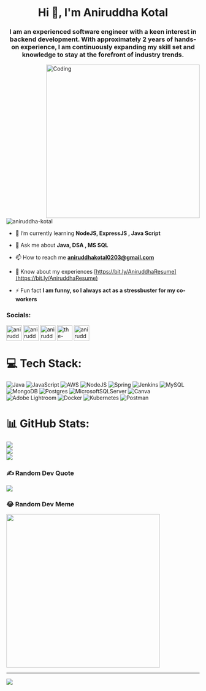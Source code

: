 <h1 align="center">Hi 👋, I'm Aniruddha Kotal</h1>
<h3 align="center">I am an experienced software engineer with a keen interest in backend development. With approximately 2 years of hands-on experience, I am continuously expanding my skill set and knowledge to stay at the forefront of industry trends.</h3>

<img align="right" alt="Coding" width="400" src="https://camo.githubusercontent.com/8a9c7f854df987a0b488caf7b4ca6fb56e368e1a0b85602574da94c19d1c2d2e/68747470733a2f2f70687973696373677572756b756c2e66696c65732e776f726470726573732e636f6d2f323031392f30322f6368617261637465722d312e676966">

<p align="left"> <img src="https://komarev.com/ghpvc/?username=aniruddha-kotal&label=Profile%20views&color=0e75b6&style=flat" alt="aniruddha-kotal" /> </p>

- 🌱 I’m currently learning **NodeJS, ExpressJS , Java Script**

- 💬 Ask me about **Java, DSA , MS SQL**

- 📫 How to reach me **aniruddhakotal0203@gmail.com**

- 📄 Know about my experiences [https://bit.ly/AniruddhaResume](https://bit.ly/AniruddhaResume)

- ⚡ Fun fact **I am funny, so I always act as a stressbuster for my co-workers**

<h3 align="left">Socials:</h3>
<p align="left">
<a href="https://twitter.com/aniruddha_kotal" target="blank"><img align="center" src="https://uxwing.com/wp-content/themes/uxwing/download/brands-and-social-media/x-social-media-logo-icon.png" alt="aniruddha_kotal" height="40" width="40" /></a>
<a href="https://linkedin.com/in/aniruddha-kotal" target="blank"><img align="center" src="https://uxwing.com/wp-content/themes/uxwing/download/brands-and-social-media/linkedin-app-icon.png" alt="aniruddha-kotal" height="40" width="40" /></a>
<a href="https://www.facebook.com/aniruddha.kotal.7/" target="blank"><img align="center" src="https://uxwing.com/wp-content/themes/uxwing/download/brands-and-social-media/facebook-round-color-icon.png" alt="aniruddha kotal" height="40" width="40" /></a>
<a href="https://instagram.com/the-xoy" target="blank"><img align="center" src="https://uxwing.com/wp-content/themes/uxwing/download/brands-and-social-media/ig-instagram-icon.png" alt="the-xoy" height="40" width="40" /></a>
<a href="https://www.leetcode.com/aniruddhakotal0203" target="blank"><img align="center" src="https://cdn.iconscout.com/icon/free/png-512/free-leetcode-3521542-2944960.png?f=webp&w=256" alt="aniruddhakotal0203" height="40" width="40" /></a>
</p>


# 💻 Tech Stack:
![Java](https://img.shields.io/badge/java-%23ED8B00.svg?style=flat&logo=openjdk&logoColor=white) ![JavaScript](https://img.shields.io/badge/javascript-%23323330.svg?style=flat&logo=javascript&logoColor=%23F7DF1E) ![AWS](https://img.shields.io/badge/AWS-%23FF9900.svg?style=flat&logo=amazon-aws&logoColor=white) ![NodeJS](https://img.shields.io/badge/node.js-6DA55F?style=flat&logo=node.js&logoColor=white) ![Spring](https://img.shields.io/badge/spring-%236DB33F.svg?style=flat&logo=spring&logoColor=white) ![Jenkins](https://img.shields.io/badge/jenkins-%232C5263.svg?style=flat&logo=jenkins&logoColor=white) ![MySQL](https://img.shields.io/badge/mysql-%2300000f.svg?style=flat&logo=mysql&logoColor=white) ![MongoDB](https://img.shields.io/badge/MongoDB-%234ea94b.svg?style=flat&logo=mongodb&logoColor=white) ![Postgres](https://img.shields.io/badge/postgres-%23316192.svg?style=flat&logo=postgresql&logoColor=white) ![MicrosoftSQLServer](https://img.shields.io/badge/Microsoft%20SQL%20Server-CC2927?style=flat&logo=microsoft%20sql%20server&logoColor=white) ![Canva](https://img.shields.io/badge/Canva-%2300C4CC.svg?style=flat&logo=Canva&logoColor=white) ![Adobe Lightroom](https://img.shields.io/badge/Adobe%20Lightroom-31A8FF.svg?style=flat&logo=Adobe%20Lightroom&logoColor=white) ![Docker](https://img.shields.io/badge/docker-%230db7ed.svg?style=flat&logo=docker&logoColor=white) ![Kubernetes](https://img.shields.io/badge/kubernetes-%23326ce5.svg?style=flat&logo=kubernetes&logoColor=white) ![Postman](https://img.shields.io/badge/Postman-FF6C37?style=flat&logo=postman&logoColor=white)
# 📊 GitHub Stats:
![](https://github-readme-stats.vercel.app/api?username=aniruddha-kotal&theme=dark&hide_border=false&include_all_commits=false&count_private=false)<br/>
![](https://github-readme-streak-stats.herokuapp.com/?user=aniruddha-kotal&theme=dark&hide_border=false)<br/>
![](https://github-readme-stats.vercel.app/api/top-langs/?username=aniruddha-kotal&theme=dark&hide_border=false&include_all_commits=false&count_private=false&layout=compact)

### ✍️ Random Dev Quote
![](https://quotes-github-readme.vercel.app/api?type=horizontal&theme=radical)

### 😂 Random Dev Meme
<img src='https://randommeme-five.vercel.app/' style="height: 400px;"/>

---
[![](https://visitcount.itsvg.in/api?id=aniruddha-kotal&icon=0&color=0)](https://visitcount.itsvg.in)

<!-- Proudly created with GPRM ( https://gprm.itsvg.in ) -->
